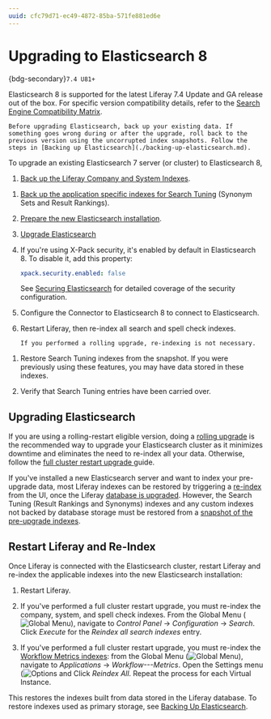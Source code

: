 ```yaml
---
uuid: cfc79d71-ec49-4872-85ba-571fe881ed6e
---
```

# Upgrading to Elasticsearch 8

{bdg-secondary}`7.4 U81+`

Elasticsearch 8 is supported for the latest Liferay 7.4 Update and GA release out of the box. For specific version compatibility details, refer to the [Search Engine Compatibility Matrix](https://help.liferay.com/hc/en-us/articles/360016511651).

```{important}
Before upgrading Elasticsearch, back up your existing data. If something goes wrong during or after the upgrade, roll back to the previous version using the uncorrupted index snapshots. Follow the steps in [Backing up Elasticsearch](./backing-up-elasticsearch.md).
```

To upgrade an existing Elasticsearch 7 server (or cluster) to Elasticsearch 8,

1. [Back up the Liferay Company and System Indexes](./backing-up-elasticsearch.md).

<!-- Not necessary, most likely. Confirm -->
1. [Back up the application specific indexes for Search Tuning](./backing-up-elasticsearch.md#backing-up-and-restoring-indexes-used-for-primary-storage) (Synonym Sets and Result Rankings).

1. [Prepare the new Elasticsearch installation](../installing-elasticsearch.md).

1. [Upgrade Elasticsearch](#upgrading-elasticsearch)

1. If you're using X-Pack security, it's enabled by default in Elasticsearch 8. To disable it, add this property:

   ```yaml
   xpack.security.enabled: false
   ```

   See [Securing Elasticsearch](../securing-elasticsearch.md) for detailed coverage of the security configuration.

1. Configure the Connector to Elasticsearch 8 to connect to Elasticsearch.

1. Restart Liferay, then re-index all search and spell check indexes.

   ```{note}
   If you performed a rolling upgrade, re-indexing is not necessary.
   ```

<!-- as mentioned above, do we need this? probably if there's a chance someone is coming from a 7.3 before we moved tunings to the DB -->
1. Restore Search Tuning indexes from the snapshot. If you were previously using these features, you may have data stored in these indexes.

1. Verify that Search Tuning entries have been carried over.

## Upgrading Elasticsearch

If you are using a rolling-restart eligible version, doing a [rolling upgrade](https://www.elastic.co/guide/en/elasticsearch/reference/7.x/rolling-upgrades.html) is the recommended way to upgrade your Elasticsearch cluster as it minimizes downtime and eliminates the need to re-index all your data. Otherwise, follow the [full cluster restart upgrade ](https://www.elastic.co/guide/en/elasticsearch/reference/7.x/restart-upgrade.html) guide.

<!-- more stuff about the pre-db tuning index data -->
If you've installed a new Elasticsearch server and want to index your pre-upgrade data, most Liferay indexes can be restored by triggering a [re-index](#restart-liferay-and-re-index) from the UI, once the Liferay [database is upgraded](../../../../installation-and-upgrades/upgrading-liferay/upgrade-basics/using-the-database-upgrade-tool.md). However, the Search Tuning (Result Rankings and Synonyms) indexes and any custom indexes not backed by database storage must be restored from a [snapshot of the pre-upgrade indexes](./backing-up-elasticsearch.md#backing-up-and-restoring-indexes-used-for-primary-storage).

## Restart Liferay and Re-Index

Once Liferay is connected with the Elasticsearch cluster, restart Liferay and re-index the applicable indexes into the new Elasticsearch installation:

1. Restart Liferay.

1. If you've performed a full cluster restart upgrade, you must re-index the company, system, and spell check indexes. From the Global Menu (![Global Menu](../../../../images/icon-applications-menu.png)), navigate to *Control Panel* &rarr; *Configuration* &rarr; *Search*. Click *Execute* for the *Reindex all search indexes* entry.

1. If you've performed a full cluster restart upgrade, you must re-index the [Workflow Metrics indexes](../../../../process-automation/workflow/using-workflows/using-workflow-metrics.md#re-indexing-workflow-metrics): from the Global Menu (![Global Menu](../../../../images/icon-applications-menu.png)), navigate to *Applications* &rarr; *Workflow---Metrics*. Open the Settings menu (![Options](../../../../images/icon-options.png) and Click *Reindex All*. Repeat the process for each Virtual Instance.

This restores the indexes built from data stored in the Liferay database. To restore indexes used as primary storage, see [Backing Up Elasticsearch](./backing-up-elasticsearch.md).
